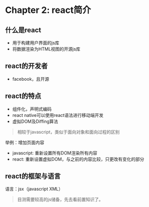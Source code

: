 # Chapter 2: react简介
## 什么是react
- 用于构建用户界面的js库
- 将数据渲染为HTML视图的开源js库
## react的开发者
- facebook，且开源
## react的特点
- 组件化，声明式编码
- react native可以使用react语法进行移动端开发
- 虚拟DOM及Diffing算法
> 相较于javascript，类似于面向对象和面向过程的区别

举例：增加页面内容
- javascript: 重新设置所有DOM渲染所有内容
- react: 重新设置虚拟DOM，与之前的内容比较，只更改有变化的部分
## react的框架与语言
语言：jsx（javascript XML）
> 目测需要较高的js储备，先去看前置知识了。